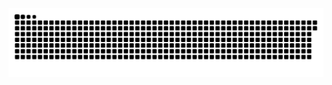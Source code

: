 <picture>
  <source media="(prefers-color-scheme: dark)" srcset="https://raw.githubusercontent.com/MarineHakobyan/MarineHakobyan/7230b2bd6768340b40c7d5bd2a47875d4f347728/github-contribution-grid-snake-dark.svg" />
  <source media="(prefers-color-scheme: light)" srcset="https://raw.githubusercontent.com/MarineHakobyan/MarineHakobyan/7230b2bd6768340b40c7d5bd2a47875d4f347728/github-contribution-grid-snake.svg" />
  <img alt="github-snake" src="https://raw.githubusercontent.com/MarineHakobyan/MarineHakobyan/7230b2bd6768340b40c7d5bd2a47875d4f347728/github-contribution-grid-snake-dark.svg" />
</picture>
